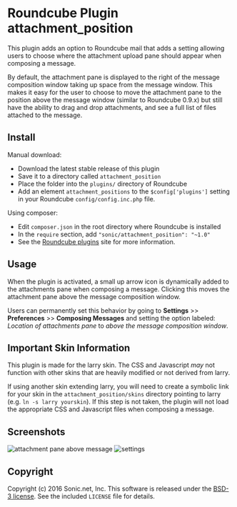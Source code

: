 Roundcube Plugin attachment_position
====================================
This plugin adds an option to Roundcube mail that adds a setting allowing users
to choose where the attachment upload pane should appear when composing a
message.

By default, the attachment pane is displayed to the right of the message 
composition window taking up space from the message window.  This makes it easy
for the user to choose to move the attachment pane to the position above the
message window (similar to Roundcube 0.9.x) but still have the ability to drag
and drop attachments, and see a full list of files attached to the message.

Install
-------
Manual download:

* Download the latest stable release of this plugin
* Save it to a directory called `attachment_position`
* Place the folder into the `plugins/` directory of Roundcube
* Add an element `attachment_positions` to the `$config['plugins']` setting
in your Roundcube `config/config.inc.php` file.

Using composer:

* Edit `composer.json` in the root directory where Roundcube is installed
* In the `require` section, add `"sonic/attachment_position": "~1.0"`
* See the [Roundcube plugins][rcplugins] site for more information.

Usage
-----
When the plugin is activated, a small up arrow icon is dynamically added to the
attachments pane when composing a message.  Clicking this moves the attachment
pane above the message composition window.

Users can permanently set this behavior by going to **Settings** >>
**Preferences** >> **Composing Messages** and setting the option labeled:
*Location of attachments pane* to *above the message composition window*.

Important Skin Information
--------------------------
This plugin is made for the larry skin.  The CSS and Javascript *may* not
function with other skins that are heavily modified or not derived from larry.

If using another skin extending larry, you will need to create a symbolic link
for your skin in the `attachment_position/skins` directory pointing to larry
(e.g. `ln -s larry yourskin`).  If this step is not taken, the plugin will not
load the appropriate CSS and Javascript files when composing a message.

Screenshots
-----------
![attachment pane above message](http://drew.phillips.users.sonic.net/img/roundcube_attachment_position-2.png "Attachments Pane")
![settings](http://drew.phillips.users.sonic.net/img/roundcube_attachment_position-3.png "Position setting")

Copyright
---------
Copyright (c) 2016 Sonic.net, Inc.  This software is released under the
[BSD-3 license][bsd-3].  See the included `LICENSE` file for details.
 
[bsd-3]: https://opensource.org/licenses/BSD-3-Clause
[rcplugins]: https://plugins.roundcube.net/
